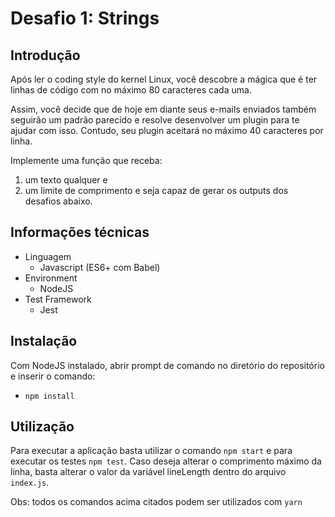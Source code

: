 # Desafio 1: Strings

## Introdução

Após ler o coding style do kernel Linux, você descobre a mágica que é ter linhas
de código com no máximo 80 caracteres cada uma.

Assim, você decide que de hoje em diante seus e-mails enviados também seguirão
um padrão parecido e resolve desenvolver um plugin para te ajudar com isso.
Contudo, seu plugin aceitará no máximo 40 caracteres por linha.

Implemente uma função que receba:

1. um texto qualquer e
2. um limite de comprimento e seja capaz de gerar os outputs dos desafios
   abaixo.

## Informações técnicas

* Linguagem
  * Javascript (ES6+ com Babel)
* Environment
  * NodeJS
* Test Framework
  * Jest

## Instalação

Com NodeJS instalado, abrir prompt de comando no diretório do repositório e
inserir o comando:

* `npm install`

## Utilização

Para executar a aplicação basta utilizar o comando `npm start` e para executar
os testes `npm test`. Caso deseja alterar o comprimento máximo da linha, basta
alterar o valor da variável lineLength dentro do arquivo `index.js`.

Obs: todos os comandos acima citados podem ser utilizados com `yarn`
